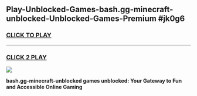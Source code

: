 
## Play-Unblocked-Games-bash.gg-minecraft-unblocked-Unblocked-Games-Premium #jk0g6
<h3>
<a href="https://premium.freeplayer.one?title=bash.gg-minecraft-unblocked&ref=12M">CLICK TO PLAY</a></h3>
<hr>

<h3>
<a href="https://premium.freeplayer.one?title=bash.gg-minecraft-unblocked&ref=12M">CLICK 2 PLAY</a>
  
</h3>

<a href="https://premium.freeplayer.one?title=bash.gg-minecraft-unblocked&ref=12M"><img src="https://clearcache.store/games.png"></a>


**bash.gg-minecraft-unblocked games unblocked: Your Gateway to Fun and Accessible Online Gaming**
